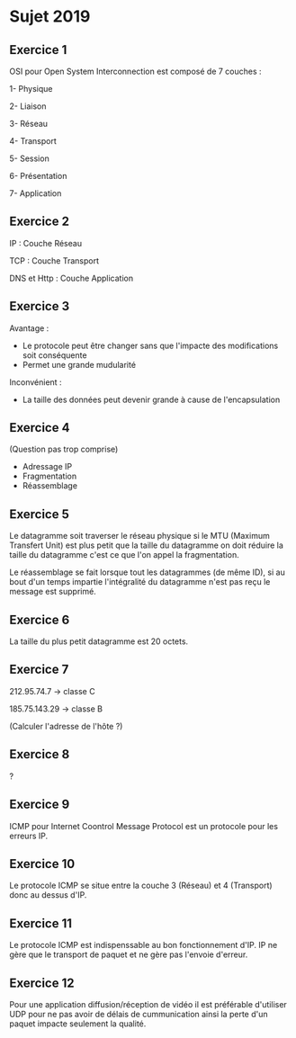 # Sujet 2019
## Exercice 1 
OSI pour Open System Interconnection est composé de 7 couches :

1- Physique 

2- Liaison 

3- Réseau 

4- Transport 

5- Session

6- Présentation 

7- Application 

## Exercice 2 
IP : Couche Réseau 

TCP : Couche Transport

DNS et Http : Couche Application 

## Exercice 3 
Avantage : 
- Le protocole peut être changer sans que l'impacte des modifications soit conséquente
- Permet une grande mudularité 

Inconvénient : 
- La taille des données peut devenir grande à cause de l'encapsulation

## Exercice 4
(Question pas trop comprise)
- Adressage IP 
- Fragmentation 
- Réassemblage 

## Exercice 5 
Le datagramme soit traverser le réseau physique si le MTU (Maximum Transfert Unit) est plus petit que la taille du datagramme on doit réduire la taille du datagramme c'est ce que l'on appel la fragmentation. 

Le réassemblage se fait lorsque tout les datagrammes (de même ID), si au bout d'un temps impartie l'intégralité du datagramme n'est pas reçu le message est supprimé.

## Exercice 6 
La taille du plus petit datagramme est 20 octets. 

## Exercice 7
212.95.74.7 -> classe C 

185.75.143.29 -> classe B 

(Calculer l'adresse de l'hôte ?)

## Exercice 8 
?

## Exercice 9 
ICMP pour Internet Coontrol Message Protocol est un protocole pour les erreurs IP. 

## Exercice 10 
Le protocole ICMP se situe entre la couche 3 (Réseau) et 4 (Transport) donc au dessus d'IP.

## Exercice 11
Le protocole ICMP est indispenssable au bon fonctionnement d'IP. IP ne gère que le transport de paquet et ne gère pas l'envoie d'erreur.

## Exercice 12
Pour une application diffusion/réception de vidéo il est préférable d'utiliser UDP pour ne pas avoir de délais de cummunication ainsi la perte d'un paquet impacte seulement la qualité. 


